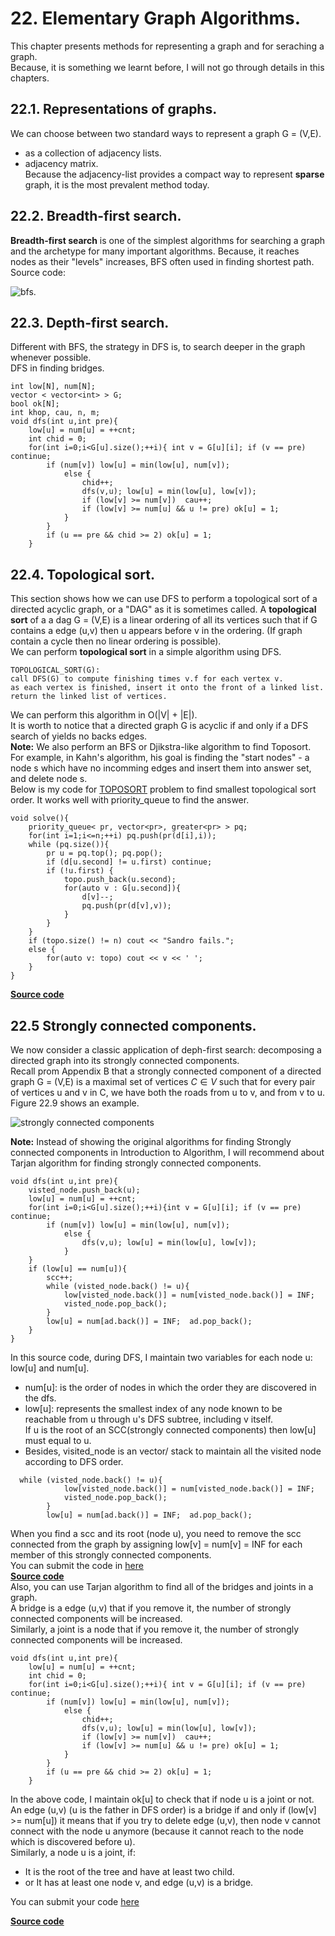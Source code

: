 # 22. Elementary Graph Algorithms.  
This chapter presents methods for representing a graph and for seraching a graph.  
Because, it is something we learnt before, I will not go through details in this chapters.  
## 22.1. Representations of graphs.  
We can choose between two standard ways to represent a graph G = (V,E).  
+ as a collection of adjacency lists.  
+ adjacency matrix.  
Because the adjacency-list provides a compact way to represent **sparse** graph, it is the most prevalent method today.  
## 22.2. Breadth-first search.  
**Breadth-first search** is one of the simplest algorithms for searching a graph and  the archetype for many important algorithms. Because, it reaches nodes as their "levels" increases, BFS often used in finding shortest path.  
Source code:

![bfs](bfs.png).  

## 22.3. Depth-first search.  
Different with BFS, the strategy in DFS is, to search deeper in the graph whenever possible.  
DFS in finding bridges.  
```
int low[N], num[N];
vector < vector<int> > G;
bool ok[N];
int khop, cau, n, m;
void dfs(int u,int pre){
    low[u] = num[u] = ++cnt;
    int chid = 0;
    for(int i=0;i<G[u].size();++i){ int v = G[u][i]; if (v == pre) continue;
        if (num[v]) low[u] = min(low[u], num[v]);
            else {
                chid++;
                dfs(v,u); low[u] = min(low[u], low[v]);
                if (low[v] >= num[v])  cau++;
                if (low[v] >= num[u] && u != pre) ok[u] = 1; 
            }
        }
        if (u == pre && chid >= 2) ok[u] = 1;
    }
```  

## 22.4. Topological sort.  
This section shows how we can use DFS to perform a topological sort of a directed acyclic graph, or a "DAG" as it is sometimes called. A **topological sort** of a a dag G = (V,E) is a linear ordering of all its vertices such that if G contains a edge (u,v) then u appears before v in the ordering. (If graph contain a cycle then no linear ordering is possible).  
We can perform **topological sort** in a simple algorithm using DFS.  
```
TOPOLOGICAL_SORT(G):
call DFS(G) to compute finishing times v.f for each vertex v.  
as each vertex is finished, insert it onto the front of a linked list.  
return the linked list of vertices.  
```  
We can perform this algorithm in O(|V| + |E|).  
It is worth to notice that a directed graph G is acyclic if and only if a DFS search of yields no backs edges.  
**Note:** We also perform an BFS or Djikstra-like algorithm to find Toposort. For example, in Kahn's algorithm, his goal is finding the "start nodes" - a node s which have no incomming edges and insert them into answer set, and delete node s.  
Below is my code for [TOPOSORT](https://www.spoj.com/problems/TOPOSORT/) problem to find smallest topological sort order. It works well with priority_queue to find the answer.  
```
void solve(){
	priority_queue< pr, vector<pr>, greater<pr> > pq;
	for(int i=1;i<=n;++i) pq.push(pr(d[i],i));
	while (pq.size()){
		pr u = pq.top(); pq.pop();
		if (d[u.second] != u.first) continue;
		if (!u.first) {
			topo.push_back(u.second);
			for(auto v : G[u.second]){
				d[v]--;
				pq.push(pr(d[v],v));
			}
		}
	}
	if (topo.size() != n) cout << "Sandro fails.";
	else {
		for(auto v: topo) cout << v << ' ';
	}
}
```  
[**Source code**](./TOPOSORT.cpp)
## 22.5 Strongly connected components.  
We now consider a classic application of deph-first search: decomposing a directed graph into its strongly connected components.  
Recall prom Appendix B that a strongly connected component of a directed graph G = (V,E) is a maximal set of vertices $C \in V$ such that for every pair of vertices u and v in C, we have both the roads from u to v, and from v to u. Figure 22.9 shows an example.  

![strongly connected components](scc.png)  

**Note:** Instead of showing the original algorithms for finding Strongly connected components in Introduction to Algorithm, I will recommend about Tarjan algorithm for finding strongly connected components.  
```
void dfs(int u,int pre){
    visted_node.push_back(u);
    low[u] = num[u] = ++cnt;
    for(int i=0;i<G[u].size();++i){int v = G[u][i]; if (v == pre) continue;
        if (num[v]) low[u] = min(low[u], num[v]);
            else {
                dfs(v,u); low[u] = min(low[u], low[v]);
            }
    }
    if (low[u] == num[u]){
        scc++;
        while (visted_node.back() != u){
            low[visted_node.back()] = num[visted_node.back()] = INF;
            visted_node.pop_back();
        }
        low[u] = num[ad.back()] = INF;  ad.pop_back();
    }
}
```  
In this source code, during DFS, I maintain two variables for each node u: low[u] and num[u].  
+ num[u]: is the order of nodes in which the order they are discovered in the dfs.  
+ low[u]: represents the smallest index of any node known to be reachable from u through u's DFS subtree, including v itself.  
If u is the root of an SCC(strongly connected components) then low[u] must equal to u.  
+ Besides, visited_node is an vector/ stack to maintain all the visited node according to DFS order.
``` 
  while (visted_node.back() != u){
            low[visted_node.back()] = num[visted_node.back()] = INF;
            visted_node.pop_back();
        }
        low[u] = num[ad.back()] = INF;  ad.pop_back();
```  
When you find a scc and its root (node u), you need to remove the scc connected from the graph by assigning low[v] = num[v] = INF for each member of this strongly connected components.  
You can submit the code in [here](https://vn.spoj.com/problems/TJALG/)  
[**Source code**](./TARJAN.cpp)  
Also, you can use Tarjan algorithm to find all of the bridges and joints in a graph.  
A bridge is a edge (u,v) that if you remove it, the number of strongly connected components will be increased.  
Similarly, a joint is a node that if you remove it, the number of strongly connected components will be increased.  
```
void dfs(int u,int pre){
    low[u] = num[u] = ++cnt;
    int chid = 0;
    for(int i=0;i<G[u].size();++i){ int v = G[u][i]; if (v == pre) continue;
        if (num[v]) low[u] = min(low[u], num[v]);
            else {
                chid++;
                dfs(v,u); low[u] = min(low[u], low[v]);
                if (low[v] >= num[v])  cau++;
                if (low[v] >= num[u] && u != pre) ok[u] = 1; 
            }
        }
        if (u == pre && chid >= 2) ok[u] = 1;
    }
```
In the above code, I maintain ok[u] to check that if node u is a joint or not.  
An edge (u,v) (u is the father in DFS order) is a bridge if and only if (low[v] >= num[u]) it means that if you try to delete edge (u,v), then node v cannot connect with the node u anymore (because it cannot reach to the node which is discovered before u).  
Similarly, a node u is a joint, if:
+ It is the root of the tree and have at least two child.  
+ or It has at least one node v, and edge (u,v) is a bridge.  

You can submit your code [here](https://vn.spoj.com/problems/GRAPH_/)  

[**Source code**](./GRAPH.cpp)  
 









